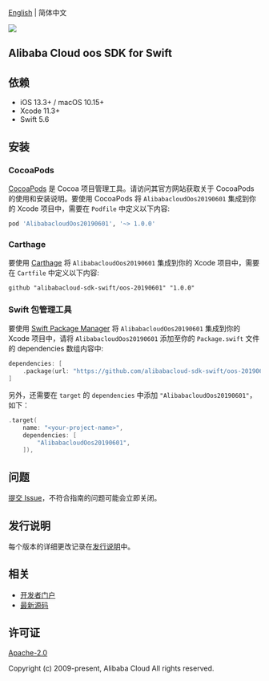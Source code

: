 [English](README.md) | 简体中文

![](https://aliyunsdk-pages.alicdn.com/icons/AlibabaCloud.svg)

## Alibaba Cloud oos SDK for Swift

## 依赖

- iOS 13.3+ / macOS 10.15+
- Xcode 11.3+
- Swift 5.6

## 安装

### CocoaPods

[CocoaPods](https://cocoapods.org) 是 Cocoa 项目管理工具。请访问其官方网站获取关于 CocoaPods 的使用和安装说明。要使用 CocoaPods 将 `AlibabacloudOos20190601` 集成到你的 Xcode 项目中，需要在 `Podfile` 中定义以下内容:

```ruby
pod 'AlibabacloudOos20190601', '~> 1.0.0'
```

### Carthage

要使用 [Carthage](https://github.com/Carthage/Carthage) 将 `AlibabacloudOos20190601` 集成到你的 Xcode 项目中，需要在 `Cartfile` 中定义以下内容:

```ogdl
github "alibabacloud-sdk-swift/oos-20190601" "1.0.0"
```

### Swift 包管理工具

要使用 [Swift Package Manager](https://swift.org/package-manager/) 将 `AlibabacloudOos20190601` 集成到你的 Xcode 项目中，请将 `AlibabacloudOos20190601` 添加至你的 `Package.swift` 文件的 dependencies 数组内容中:

```swift
dependencies: [
    .package(url: "https://github.com/alibabacloud-sdk-swift/oos-20190601.git", from: "1.0.0")
]
```

另外，还需要在 `target` 的 `dependencies` 中添加 `"AlibabacloudOos20190601"`，如下：

```swift
.target(
    name: "<your-project-name>",
    dependencies: [
        "AlibabacloudOos20190601",
    ]),
```

## 问题

[提交 Issue](https://github.com/alibabacloud-sdk-swift/oos-20190601/issues/new)，不符合指南的问题可能会立即关闭。

## 发行说明

每个版本的详细更改记录在[发行说明](./ChangeLog.txt)中。

## 相关

* [开发者门户](https://next.api.aliyun.com/home)
* [最新源码](https://github.com/alibabacloud-sdk-swift/oos-20190601)

## 许可证

[Apache-2.0](http://www.apache.org/licenses/LICENSE-2.0)

Copyright (c) 2009-present, Alibaba Cloud All rights reserved.
